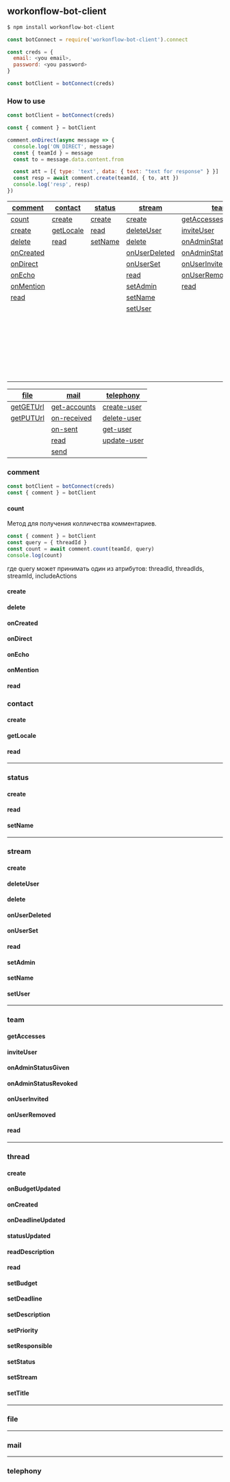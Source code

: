 ## workonflow-bot-client ##

```js
$ npm install workonflow-bot-client

const botConnect = require('workonflow-bot-client').connect

const creds = {
  email: <you email>,
  password: <you password>
}

const botClient = botConnect(creds)
```

### How to use ###

```js
const botClient = botConnect(creds)

const { comment } = botClient

comment.onDirect(async message => {
  console.log('ON_DIRECT', message)
  const { teamId } = message
  const to = message.data.content.from

  const att = [{ type: 'text', data: { text: "text for response" } }]
  const resp = await comment.create(teamId, { to, att })
  console.log('resp', resp)
})
```

|[comment](#comment)                           |[contact](#contact)                           |[status](#status)                        |[stream](#stream)                                    |[team](#team)                                                     |[thread](#thread)                                              |
|---|---|---|---|---|---|
|[count](#user-content-comment-conunt)         |[create](#user-content-contact-create)        |[create](#user-content-status-create)    |[create](#user-content-stream-create)                |[getAccesses](#user-content-team-get-accesses)                    |[create](#user-content-thread-create)                          |
|[create](#user-content-comment-create)        |[getLocale](#user-content-contact-get-locale) |[read](#user-content-status-read)        |[deleteUser](#user-content-stream-delete-user)       |[inviteUser](#user-content-team-invite-user)                      |[onBudgetUpdated](#user-content-thread-on-budget-updated)    |
|[delete](#user-content-comment-delete)        |[read](#user-content-contact-read)            |[setName](#user-content-status-set-name) |[delete](#user-content-stream-delete)                |[onAdminStatusGiven](#user-content-team-on-admin-status-given)    |[onCreated](#user-content-thread-on-created)                  |
|[onCreated](#user-content-comment-on-created) |                                              |                                         |[onUserDeleted](#user-content-stream-on-user-deleted)|[onAdminStatusRevoked](#user-content-team-on-admin-status-revoked)|[onDeadlineUpdated](#user-content-thread-on-deadline-updated)|
|[onDirect](#user-content-comment-on-direct)   |                                              |                                         |[onUserSet](#user-content-stream-on-user-set)        |[onUserInvited](#user-content-team-on-user-invited)               |[statusUpdated](#user-content-thread-status-updated)          |
|[onEcho](#user-content-comment-on-echo)       |                                              |                                         |[read](#user-content-stream-read)                    |[onUserRemoved](#user-content-team-on-user-removed)               |[readDescription](#user-content-thread-read-description)      |
|[onMention](#user-content-comment-on-mention) |                                              |                                         |[setAdmin](#user-content-stream-set-admin)           |[read](#user-content-team-read)                                   |[read](#user-content-thread-read)                              |
|[read](#user-content-comment-read)            |                                              |                                         |[setName](#user-content-stream-set-name)             |                                                                  |[setBudget](#user-content-thread-set-budget)                  |
|                                              |                                              |                                         |[setUser](#user-content-stream-set-user)             |                                                                  |[setDeadline](#user-content-thread-set-deadline)              |
|                                              |                                              |                                         |                                                     |                                                                  |[setDescription](#user-content-thread-set-description)        |
|                                              |                                              |                                         |                                                     |                                                                  |[setPriority](#user-content-thread-set-priority)              |
|                                              |                                              |                                         |                                                     |                                                                  |[setResponsible](#user-content-thread-set-responsible)        |
|                                              |                                              |                                         |                                                     |                                                                  |[setStatus](#user-content-thread-set-status)                  |
|                                              |                                              |                                         |                                                     |                                                                  |[setStream](#user-content-thread-set-stream)                  |
|                                              |                                              |                                         |                                                     |                                                                  |[setTitle](#user-content-thread-set-title)                    |

| [file](#file)           |[mail](#mail)                      |[telephony](#telephony)              |
|---|---|---|
| [getGETUrl](#getGETUrl) |[get-accounts](#mail-get-accounts) |[create-user](#telephony-create-user)|
| [getPUTUrl](#getPUTUrl) |[on-received](#mail-on-received)   |[delete-user](#telephony-delete-user)|
|                         |[on-sent](#mail-on-sent)           |[get-user](#telephony-get-user)      |
|                         |[read](#mail-read)                 |[update-user](#telephony-update-user)|
|                         |[send](#mail-send)                 |                                     |


### comment

```js
const botClient = botConnect(creds)
const { comment } = botClient
```
#### <a name="user-content-comment-conunt">count</a>

Метод для получения колличества комментариев.

```js
const { comment } = botClient
const query = { threadId }
const count = await comment.count(teamId, query)
console.log(count)
```
где query может принимать один из атрибутов: threadId, threadIds, streamId, includeActions

#### <a name="user-content-comment-create">create</a>
#### <a name="user-content-comment-delete">delete</a>
#### <a name="user-content-comment-on-created">onCreated</a>
#### <a name="user-content-comment-on-direct">onDirect</a>
#### <a name="user-content-comment-on-echo">onEcho</a>
#### <a name="user-content-comment-on-mention">onMention</a>
#### <a name="user-content-comment-read">read</a>


### contact

#### <a name="user-content-contact-create">create</a>
#### <a name="user-content-contact-get-locale">getLocale</a>
#### <a name="user-content-contact-read">read</a>
------------


### status

#### <a name="user-content-status-create">create</a>
#### <a name="user-content-status-read">read</a>
#### <a name="user-content-status-set-name">setName</a>

-----------


### stream

#### <a name="user-content-stream-create">create</a>
#### <a name="user-content-stream-delete-user">deleteUser</a>
#### <a name="user-content-stream-delete">delete</a>
#### <a name="user-content-stream-on-user-deleted">onUserDeleted</a>
#### <a name="user-content-stream-on-user-set">onUserSet</a>
#### <a name="user-content-stream-read">read</a>
#### <a name="user-content-stream-set-admin">setAdmin</a>
#### <a name="user-content-stream-set-name">setName</a>
#### <a name="user-content-stream-set-user">setUser</a>

----------


### team

#### <a name="user-content-team-get-accesses">getAccesses</a>
#### <a name="user-content-team-invite-user">inviteUser</a>
#### <a name="user-content-team-on-admin-status-given">onAdminStatusGiven</a>
#### <a name="user-content-team-on-admin-status-revoked">onAdminStatusRevoked</a>
#### <a name="user-content-team-on-user-invited">onUserInvited</a>
#### <a name="user-content-team-on-user-removed">onUserRemoved</a>
#### <a name="user-content-team-read">read</a>

----------


### thread

#### <a name="user-content-thread-create">create</a>
#### <a name="user-content-thread-on-budget-updated">onBudgetUpdated</a>
#### <a name="user-content-thread-on-created">onCreated</a>
#### <a name="user-content-thread-on-deadline-updated">onDeadlineUpdated</a>
#### <a name="user-content-thread-status-updated">statusUpdated</a>
#### <a name="user-content-thread-read-description">readDescription</a>
#### <a name="user-content-thread-read">read</a>
#### <a name="user-content-thread-set-budget">setBudget</a>
#### <a name="user-content-thread-set-deadline">setDeadline</a>
#### <a name="user-content-thread-set-description">setDescription</a>
#### <a name="user-content-thread-set-priority">setPriority</a>
#### <a name="user-content-thread-set-responsible">setResponsible</a>
#### <a name="user-content-thread-set-status">setStatus</a>
#### <a name="user-content-thread-set-stream">setStream</a>
#### <a name="user-content-thread-set-title">setTitle</a>

---------


### file

---------


### mail

---------


### telephony
